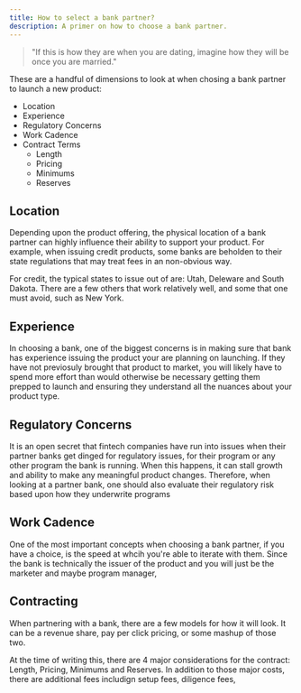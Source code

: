```yaml
---
title: How to select a bank partner?
description: A primer on how to choose a bank partner.
---
```

> "If this is how they are when you are dating, imagine how they will be once you are married."

These are a handful of dimensions to look at when chosing a bank partner to launch a new product:

* Location
* Experience
* Regulatory Concerns
* Work Cadence
* Contract Terms 
  * Length
  * Pricing
  * Minimums
  * Reserves


## Location
Depending upon the product offering, the physical location of a bank partner can highly influence their ability to support your product. For example, when issuing credit products, some banks are beholden to their state regulations that may treat fees in an non-obvious way.

For credit, the typical states to issue out of are: Utah, Deleware and South Dakota. There are a few others that work relatively well, and some that one must avoid, such as New York.

## Experience
In choosing a bank, one of the biggest concerns is in making sure that bank has experience issuing the product your are planning on launching. If they have not previosuly brought that product to market, you will likely have to spend more effort than would otherwise be necessary getting them prepped to launch and ensuring they understand all the nuances about your product type.

## Regulatory Concerns
It is an open secret that fintech companies have run into issues when their partner banks get dinged for regulatory issues, for their program or any other program the bank is running.  When this happens, it can stall growth and ability to make any meaningful product changes.  Therefore, when looking at a partner bank, one should also evaluate their regulatory risk based upon how they underwrite programs

## Work Cadence
One of the most important concepts when choosing a bank partner, if you have a choice, is the speed at whcih you're able to iterate with them.  Since the bank is technically the issuer of the product and you will just be the marketer and maybe program manager, 

## Contracting
When partnering with a bank, there are a few models for how it will look.  It can be a revenue share, pay per click pricing, or some mashup of those two.  

At the time of writing this, there are 4 major considerations for the contract: Length, Pricing, Minimums and Reserves.  In addition to those major costs, there are additional fees includign setup fees, diligence fees, 